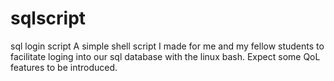 # sqlscript
sql login script
A simple shell script I made for me and my fellow students to facilitate loging into our sql database with the linux bash.
Expect some QoL features to be introduced.
